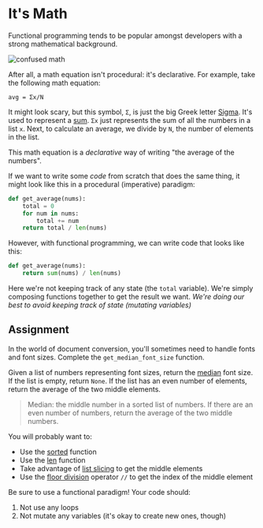 # It's Math

Functional programming tends to be popular amongst developers with a strong mathematical background.

![confused math](https://i.imgur.com/YI3kwUq.png)

After all, a math equation isn't procedural: it's declarative. For example, take the following math equation:

```
avg = Σx/N
```

It might look scary, but this symbol, `Σ`, is just the big Greek letter [Sigma](https://en.wikipedia.org/wiki/Sigma). It's used to represent a [sum](https://en.wikipedia.org/wiki/Summation). `Σx` just represents the sum of all the numbers in a list `x`. Next, to calculate an average, we divide by `N`, the number of elements in the list.

This math equation is a _declarative_ way of writing "the average of the numbers".

If we want to write some _code_ from scratch that does the same thing, it might look like this in a procedural (imperative) paradigm:

```py
def get_average(nums):
    total = 0
    for num in nums:
        total += num
    return total / len(nums)
```

However, with functional programming, we can write code that looks like this:

```py
def get_average(nums):
    return sum(nums) / len(nums)
```

Here we're not keeping track of any state (the `total` variable). We're simply composing functions together to get the result we want. _We're doing our best to avoid keeping track of state (mutating variables)_

## Assignment

In the world of document conversion, you'll sometimes need to handle fonts and font sizes. Complete the `get_median_font_size` function.

Given a list of numbers representing font sizes, return the [median](https://en.wikipedia.org/wiki/Median) font size. If the list is empty, return `None`. If the list has an even number of elements, return the average of the two middle elements.

> Median: the middle number in a sorted list of numbers. If there are an even number of numbers, return the average of the two middle numbers.

You will probably want to:

- Use the [sorted](https://docs.python.org/3/library/functions.html#sorted) function
- Use the [len](https://docs.python.org/3/library/functions.html#len) function
- Take advantage of [list slicing](https://www.learnbyexample.org/python-list-slicing/) to get the middle elements
- Use the [floor division](https://docs.python.org/3/glossary.html#term-floor-division) operator `//` to get the index of the middle element

Be sure to use a functional paradigm! Your code should:

1. Not use any loops
2. Not mutate any variables (it's okay to create new ones, though)